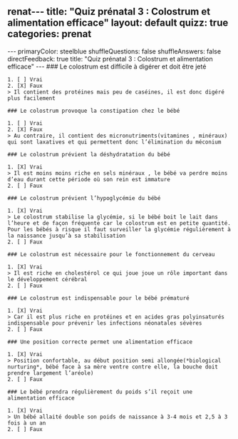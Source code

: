 renat---
title: "Quiz prénatal 3 : Colostrum et alimentation efficace"
layout: default
quizz: true
categories: prenat
--- 
<div class="quizdown">
    ---
    primaryColor: steelblue
    shuffleQuestions: false
    shuffleAnswers: false
    directFeedback: true
    title: "Quiz prénatal 3 : Colostrum et alimentation efficace"
    ---
    ### Le colostrum est difficile à digérer et doit être jeté
	
    1. [ ] Vrai
    2. [X] Faux
	> Il contient des protéines mais peu de caséines, il est donc digéré plus facilement

    ### Le colostrum provoque la constipation chez le bébé
	
    1. [ ] Vrai
    2. [X] Faux
	> Au contraire, il contient des micronutriments(vitamines , minéraux) qui sont laxatives et qui permettent donc l’élimination du méconium

    ### Le colostrum prévient la déshydratation du bébé
	
    1. [X] Vrai
	> Il est moins moins riche en sels minéraux , le bébé va perdre moins d’eau durant cette période où son rein est immature
    2. [ ] Faux

    ### Le colostrum prévient l’hypoglycémie du bébé
	
    1. [X] Vrai
	> Le colostrum stabilise la glycémie, si le bébé boit le lait dans l’heure et de façon fréquente car le colostrum est en petite quantité. Pour les bébés à risque il faut surveiller la glycémie régulièrement à la naissance jusqu’à sa stabilisation
    2. [ ] Faux

    ### Le colostrum est nécessaire pour le fonctionnement du cerveau
	
    1. [X] Vrai
	> Il est riche en cholestérol ce qui joue joue un rôle important dans le développement cérébral
    2. [ ] Faux

    ### Le colostrum est indispensable pour le bébé prématuré
	
    1. [X] Vrai
	> Car il est plus riche en protéines et en acides gras polyinsaturés indispensable pour prévenir les infections néonatales sévères
    2. [ ] Faux

    ### Une position correcte permet une alimentation efficace
	
    1. [X] Vrai
	> Position confortable, au début position semi allongée(*biological nurturing*, bébé face à sa mère ventre contre elle, la bouche doit prendre largement l’aréole)
    2. [ ] Faux

    ### Le bébé prendra régulièrement du poids s’il reçoit une alimentation efficace
	
    1. [X] Vrai
	> Un bébé allaité double son poids de naissance à 3-4 mois et 2,5 à 3 fois à un an
    2. [ ] Faux

	
</div>

